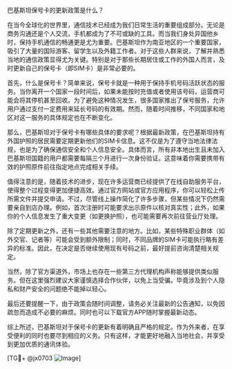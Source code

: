 巴基斯坦保号卡的更新政策是什么？

在当今全球化的世界里，通信技术已经成为我们日常生活的重要组成部分。无论是商务沟通还是个人交流，手机都成为了不可或缺的工具。而当我们身处异国他乡时，保持手机通信的畅通更是尤为重要。巴基斯坦作为南亚地区的一个重要国家，吸引了大量的国际游客、留学生以及外籍工作者。对于这些人群来说，了解并熟悉当地的通信政策显得尤为关键。特别是对于那些长期居住或工作的外国人而言，及时更新自己的保号卡（即SIM卡）是非常必要的。

首先，什么是保号卡？简单来说，保号卡就是一种用于保持手机号码活跃状态的服务。当你离开一个国家一段时间后，如果未能按时充值或者使用该号码，运营商可能会将其停机甚至回收。为了避免这种情况发生，很多国家推出了保号服务，允许用户通过支付一定费用来延长号码的有效期。然而，随着时间推移，不同国家和地区对这一服务的具体规定也在不断变化。

那么，巴基斯坦对于保号卡有哪些具体的要求呢？根据最新政策，在巴基斯坦持有外国护照的居民需要定期更新他们的SIM卡信息。这不仅是为了遵守当地法律法规，也是为了确保通信安全和个人信息安全。具体而言，所有非本地出生且未加入巴基斯坦国籍的用户都需要每隔三个月进行一次身份验证。这意味着你需要携带有效的护照原件前往指定地点完成相关手续。

值得注意的是，随着技术的进步，现在许多运营商已经提供了在线自助服务平台，使得整个过程变得更加便捷高效。通过官方网站或官方应用程序，你可以轻松上传所需文件并提交申请。不过，尽管线上操作简化了许多步骤，但某些情况下仍然需要亲自到店办理。例如，首次注册时可能要求出示原件以核对真实性；此外，如果你的个人信息发生了重大变更（如更换护照），也可能需要再次前往营业厅处理。

除了定期更新之外，还有一些其他需要注意的地方。比如，某些特殊职业群体（如外交官、记者等）可能会受到额外限制；同时，不同品牌的SIM卡可能执行略有差异的标准。因此，在决定是否继续使用现有号码之前，最好提前咨询清楚相关规定。

当然，除了官方渠道外，市场上也存在一些第三方代理机构声称能够提供类似服务。但在这里强烈建议大家谨慎选择合作伙伴，以免上当受骗。毕竟涉及到个人隐私和财产安全的问题绝不能掉以轻心。

最后还要提醒一下，由于政策会随时间调整，请务必关注最新的公告通知，以免因疏忽而造成不必要的麻烦。同时也可以下载官方APP随时掌握最新动态。

综上所述，巴基斯坦对于保号卡的更新有着明确且严格的规定。作为外来者，在享受便利的同时也要尽到相应的义务。只有这样，才能更好地融入当地社会，并享受到更加优质的通讯体验。

[TG💪+ @jx0703 ![Image](https://github.com/user-attachments/assets/dbca1d08-cadb-493c-b0ec-ad6f7a83f270)]